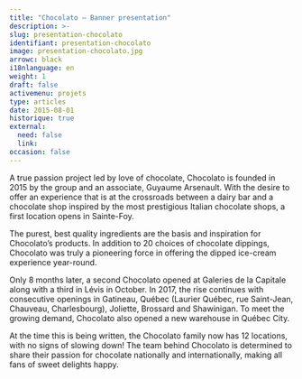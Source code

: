 ```yaml
---
title: "Chocolato – Banner presentation"
description: >-
slug: presentation-chocolato
identifiant: presentation-chocolato 
image: presentation-chocolato.jpg
arrowc: black
i18nlanguage: en
weight: 1
draft: false
activemenu: projets
type: articles
date: 2015-08-01
historique: true
external:
  need: false
  link:
occasion: false
---
```

A true passion project led by love of chocolate, Chocolato is founded in 2015 by the group and an associate, Guyaume Arsenault. With the desire to offer an experience that is at the crossroads between a dairy bar and a chocolate shop inspired by the most prestigious Italian chocolate shops, a first location opens in Sainte-Foy. 

The purest, best quality ingredients are the basis and inspiration for Chocolato’s products. In addition to 20 choices of chocolate dippings, Chocolato was truly a pioneering force in offering the dipped ice-cream experience year-round.

Only 8 months later, a second Chocolato opened at Galeries de la Capitale along with a third in Lévis in October. In 2017, the rise continues with consecutive openings in Gatineau, Québec (Laurier Québec, rue Saint-Jean, Chauveau, Charlesbourg), Joliette, Brossard and Shawinigan. To meet the growing demand, Chocolato also opened a new warehouse in Québec City. 

At the time this is being written, the Chocolato family now has 12 locations, with no signs of slowing down! The team behind Chocolato is determined to share their passion for chocolate nationally and internationally, making all fans of sweet delights happy.
